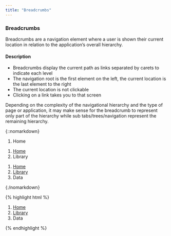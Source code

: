 ```yaml
---
title: "Breadcrumbs"
---
```


<div class="pl-pattern">
<h3>Breadcrumbs</h3>

Breadcrumbs are a navigation element where a user is shown their current location in relation to the application’s overall hierarchy.

#### Description

- Breadcrumbs display the current path as links separated by carets to indicate each level
- The navigation root is the first element on the left, the current location is the last element to the right
- The current location is not clickable
- Clicking on a link takes you to that screen

Depending on the complexity of the navigational hierarchy and the type of page or application, it may make sense for the breadcrumb to represent only part of the hierarchy while sub tabs/trees/navigation represent the remaining hierarchy.

{::nomarkdown}
<div class="pl-preview">
    <ol class="breadcrumb">
      <li class="active">Home</li>
    </ol>
    <ol class="breadcrumb">
      <li><a href="#">Home</a></li>
      <li class="active">Library</li>
    </ol>
    <ol class="breadcrumb">
      <li><a href="#">Home</a></li>
      <li><a href="#">Library</a></li>
      <li class="active">Data</li>
    </ol>
</div>
{:/nomarkdown}

{% highlight html %}
<ol class="breadcrumb">
  <li><a href="#">Home</a></li>
  <li><a href="#">Library</a></li>
  <li class="active">Data</li>
</ol>
{% endhighlight %}

</div>
